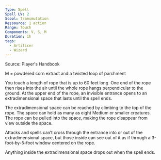 ```yaml
---
Type: Spell
Spell LV: 2
Scool: Transmutation
Ressource: 1 action
Range: Touch
Components: V, S, M
Duration: 1h
tags:
  - Artificer
  - Wizard
---
```

Source: Player's Handbook

M = powdered corn extract and a twisted loop of parchment

You touch a length of rope that is up to 60 feet long. One end of the rope then rises into the air until the whole rope hangs perpendicular to the ground. At the upper end of the rope, an invisible entrance opens to an extradimensional space that lasts until the spell ends.

The extradimensional space can be reached by climbing to the top of the rope. The space can hold as many as eight Medium or smaller creatures. The rope can be pulled into the space, making the rope disappear from view outside the space.

Attacks and spells can’t cross through the entrance into or out of the extradimensional space, but those inside can see out of it as if through a 3-foot-by-5-foot window centered on the rope.

Anything inside the extradimensional space drops out when the spell ends.